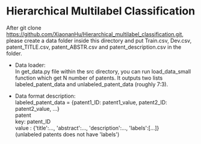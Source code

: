 # Hierarchical Multilabel Classification

After git clone https://github.com/XiaonanHu/Hierarchical_multilabel_classification.git, please create a data folder inside this directory and put Train.csv, Dev.csv, patent_TITLE.csv, patent_ABSTR.csv and patent_description.csv in the folder. 

- Data loader:  
	In get_data.py file within the src directory, you can run load_data_small function which get N number of patents. It outputs two lists labeled_patent_data and unlabeled_patent_data (roughly 7:3). 

- Data format description:  
     labeled_patent_data = {patent1_ID: patent1_value, patent2_ID: patent2_value, ...}      
     patent  
     key: patent_ID   
     value : {'title':..., 'abstract':..., 'description':..., 'labels':\[...\]}  
     (unlabeled patents does not have 'labels')



